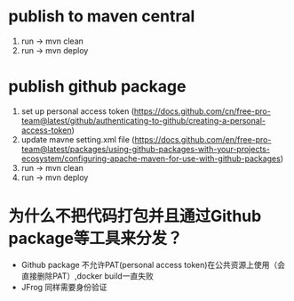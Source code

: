 # publish to maven central

1. run -> mvn clean
2. run -> mvn deploy

# publish github package

1. set up personal access
   token (https://docs.github.com/cn/free-pro-team@latest/github/authenticating-to-github/creating-a-personal-access-token)
2. update mavne setting.xml
   file (https://docs.github.com/en/free-pro-team@latest/packages/using-github-packages-with-your-projects-ecosystem/configuring-apache-maven-for-use-with-github-packages)
3. run -> mvn clean
4. run -> mvn deploy

# 为什么不把代码打包并且通过Github package等工具来分发？

- Github package 不允许PAT(personal access token)在公共资源上使用（会直接删除PAT）,docker build一直失败
- JFrog 同样需要身份验证
